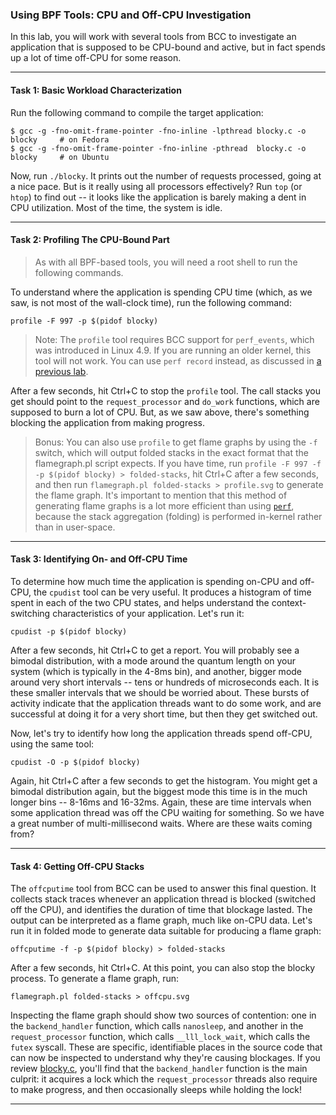 ### Using BPF Tools: CPU and Off-CPU Investigation

In this lab, you will work with several tools from BCC to investigate an application that is supposed to be CPU-bound and active, but in fact spends up a lot of time off-CPU for some reason.

- - -

#### Task 1: Basic Workload Characterization

Run the following command to compile the target application:

```
$ gcc -g -fno-omit-frame-pointer -fno-inline -lpthread blocky.c -o blocky     # on Fedora
$ gcc -g -fno-omit-frame-pointer -fno-inline -pthread  blocky.c -o blocky     # on Ubuntu
```

Now, run `./blocky`. It prints out the number of requests processed, going at a nice pace. But is it really using all processors effectively? Run `top` (or `htop`) to find out -- it looks like the application is barely making a dent in CPU utilization. Most of the time, the system is idle.

- - -

#### Task 2: Profiling The CPU-Bound Part

> As with all BPF-based tools, you will need a root shell to run the following commands.

To understand where the application is spending CPU time (which, as we saw, is not most of the wall-clock time), run the following command:

```
profile -F 997 -p $(pidof blocky)
```

> Note: The `profile` tool requires BCC support for `perf_events`, which was introduced in Linux 4.9. If you are running an older kernel, this tool will not work. You can use `perf record` instead, as discussed in [a previous lab](perf.md).

After a few seconds, hit Ctrl+C to stop the `profile` tool. The call stacks you get should point to the `request_processor` and `do_work` functions, which are supposed to burn a lot of CPU. But, as we saw above, there's something blocking the application from making progress.

> Bonus: You can also use `profile` to get flame graphs by using the `-f` switch, which will output folded stacks in the exact format that the flamegraph.pl script expects. If you have time, run `profile -F 997 -f -p $(pidof blocky) > folded-stacks`, hit Ctrl+C after a few seconds, and then run `flamegraph.pl folded-stacks > profile.svg` to generate the flame graph. It's important to mention that this method of generating flame graphs is a lot more efficient than using [`perf`](perf.md), because the stack aggregation (folding) is performed in-kernel rather than in user-space.

- - -

#### Task 3: Identifying On- and Off-CPU Time

To determine how much time the application is spending on-CPU and off-CPU, the `cpudist` tool can be very useful. It produces a histogram of time spent in each of the two CPU states, and helps understand the context-switching characteristics of your application. Let's run it:

```
cpudist -p $(pidof blocky)
```

After a few seconds, hit Ctrl+C to get a report. You will probably see a bimodal distribution, with a mode around the quantum length on your system (which is typically in the 4-8ms bin), and another, bigger mode around very short intervals -- tens or hundreds of microseconds each. It is these smaller intervals that we should be worried about. These bursts of activity indicate that the application threads want to do some work, and are successful at doing it for a very short time, but then they get switched out.

Now, let's try to identify how long the application threads spend off-CPU, using the same tool:

```
cpudist -O -p $(pidof blocky)
```

Again, hit Ctrl+C after a few seconds to get the histogram. You might get a bimodal distribution again, but the biggest mode this time is in the much longer bins -- 8-16ms and 16-32ms. Again, these are time intervals when some application thread was off the CPU waiting for something. So we have a great number of multi-millisecond waits. Where are these waits coming from?

- - -

#### Task 4: Getting Off-CPU Stacks

The `offcputime` tool from BCC can be used to answer this final question. It collects stack traces whenever an application thread is blocked (switched off the CPU), and identifies the duration of time that blockage lasted. The output can be interpreted as a flame graph, much like on-CPU data. Let's run it in folded mode to generate data suitable for producing a flame graph:

```
offcputime -f -p $(pidof blocky) > folded-stacks
```

After a few seconds, hit Ctrl+C. At this point, you can also stop the blocky process. To generate a flame graph, run:

```
flamegraph.pl folded-stacks > offcpu.svg
```

Inspecting the flame graph should show two sources of contention: one in the `backend_handler` function, which calls `nanosleep`, and another in the `request_processor` function, which calls `__lll_lock_wait`, which calls the `futex` syscall. These are specific, identifiable places in the source code that can now be inspected to understand why they're causing blockages. If you review [blocky.c](blocky.c), you'll find that the `backend_handler` function is the main culprit: it acquires a lock which the `request_processor` threads also require to make progress, and then occasionally sleeps while holding the lock!

- - -
